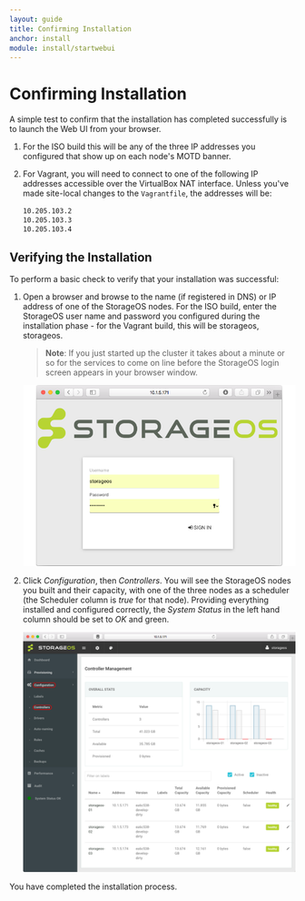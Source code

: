 ```yaml
---
layout: guide
title: Confirming Installation
anchor: install
module: install/startwebui
---
```


# Confirming Installation

A simple test to confirm that the installation has completed successfully is to launch the Web UI from your browser.

1. For the ISO build this will be any of the three IP addresses you configured that show up on each node's MOTD banner.

2. For Vagrant, you will need to connect to one of the following IP addresses accessible over the VirtualBox NAT interface. Unless you've made site-local changes to the `Vagrantfile`, the addresses will be:

   ```
   10.205.103.2
   10.205.103.3
   10.205.103.4
   ```

## Verifying the Installation

To perform a basic check to verify that your installation was successful:

1. Open a browser and browse to the name (if registered in DNS) or IP address of one of the StorageOS nodes. For the ISO build, enter the StorageOS user name and password you configured during the installation phase - for the Vagrant build, this will be storageos, storageos.

   >**Note**: If you just started up the cluster it takes about a minute or so for the services to come on line before the StorageOS login screen appears in your browser window.

    ![screenshot](/images/docs/iso/weblogin.png)

2. Click *Configuration*, then *Controllers*. You will see the StorageOS nodes you built and their capacity, with one of the three nodes as a scheduler (the Scheduler column is *true* for that node). Providing everything installed and configured correctly, the *System Status* in the left hand column should be set to *OK* and green.

    <a name="WebUI"></a>[<img src="/images/docs/iso/webui.png" width="760">](./webuipng.html)

You have completed the installation process.
